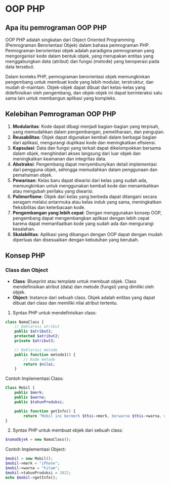 # OOP PHP

## Apa itu pemrograman OOP PHP

OOP PHP adalah singkatan dari Object Oriented Programming (Pemrograman Berorientasi Objek) dalam bahasa pemrograman PHP. Pemrograman berorientasi objek adalah paradigma pemrograman yang mengorganisir kode dalam bentuk objek, yang merupakan entitas yang menggabungkan data (atribut) dan fungsi (metode) yang beroperasi pada data tersebut.

Dalam konteks PHP, pemrograman berorientasi objek memungkinkan pengembang untuk membuat kode yang lebih modular, terstruktur, dan mudah di-maintain. Objek-objek dapat dibuat dari kelas-kelas yang didefinisikan oleh pengembang, dan objek-objek ini dapat berinteraksi satu sama lain untuk membangun aplikasi yang kompleks.

## Kelebihan Pemrograman OOP PHP

1. **Modularitas**: Kode dapat dibagi menjadi bagian-bagian yang terpisah, yang memudahkan dalam pengembangan, pemeliharaan, dan pengujian.
2. **Reusabilitas**: Objek dapat digunakan kembali dalam berbagai bagian dari aplikasi, mengurangi duplikasi kode dan meningkatkan efisiensi.
3. **Kapsulasi**: Data dan fungsi yang terkait dapat dikelompokkan bersama dalam objek, menghindari akses langsung dari luar objek dan meningkatkan keamanan dan integritas data.
4. **Abstraksi**: Pengembang dapat menyembunyikan detail implementasi dari pengguna objek, sehingga memudahkan dalam penggunaan dan pemahaman objek.
5. **Pewarisan**: Kelas baru dapat diwarisi dari kelas yang sudah ada, memungkinkan untuk menggunakan kembali kode dan menambahkan atau mengubah perilaku yang diwarisi.
6. **Polimorfisme**: Objek dari kelas yang berbeda dapat ditangani secara seragam melalui antarmuka atau kelas induk yang sama, meningkatkan fleksibilitas dan keterbacaan kode.
7. **Pengembangan yang lebih cepat**: Dengan menggunakan konsep OOP, pengembang dapat mengembangkan aplikasi dengan lebih cepat karena dapat memanfaatkan kode yang sudah ada dan mengurangi kesalahan.
8. **Skalabilitas**: Aplikasi yang dibangun dengan OOP dapat dengan mudah diperluas dan disesuaikan dengan kebutuhan yang berubah.

## Konsep PHP

### Class dan Object

- **Class**: Blueprint atau template untuk membuat objek. Class mendefinisikan atribut (data) dan metode (fungsi) yang dimiliki oleh objek.
- **Object**: Instance dari sebuah class. Objek adalah entitas yang dapat dibuat dari class dan memiliki nilai atribut tertentu.

1. Syntax PHP untuk mendefinisikan class:

```php
class NamaClass {
    // Deklarasi atribut
    public $atribut1;
    protected $atribut2;
    private $atribut3;

    // Deklarasi metode
    public function metode1() {
        // Kode metode
        return $nilai;
    }
```

Contoh Implementasi Class:

```php
Class Mobil {
    public $merk;
    public $warna;
    public $tahunProduksi;

    public function getInfo() {
        return "Mobil ini bermerk $this->merk, berwarna $this->warna, dan dibuat pada tahun $this->tahunProduksi.";
}
```

2. Syntax PHP untuk membuat objek dari sebuah class:

```php
$namaObjek = new NamaClass();
```

Contoh Implementasi Object:

```php
$mobil = new Mobil();
$mobil->merk = "iPhone";
$mobil->warna = "hitam";
$mobil->tahunProduksi = 2022;
echo $mobil->getInfo();
```
